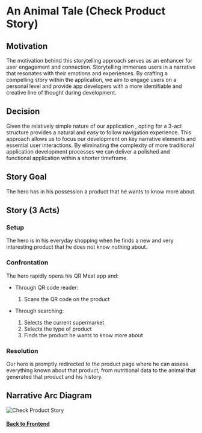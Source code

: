# An Animal Tale (Check Product Story)

## Motivation

The motivation behind this storytelling approach serves as an enhancer for user engagement and connection. Storytelling immerses users in a narrative that resonates with their emotions and experiences. By crafting a compelling story within the application, we aim to engage users on a personal level and provide app developers with a more identifiable and creative line of thought during development.

## Decision

Given the relatively simple nature of our application , opting for a 3-act structure provides a natural and easy to follow navigation experience. This approach allows us to focus our development on key narrative elements and essential user interactions. By eliminating the complexity of more traditional application development processes we can deliver a polished and functional application within a shorter timeframe.

## Story Goal

The hero has in his possession a product that he wants to know more about.

## Story (3 Acts)

### Setup

The hero is in his everyday shopping when he finds a new and very interesting product that he does not know nothing about.

### Confrontation

The hero rapidly opens his QR Meat app and:

* Through QR code reader:
  1. Scans the QR code on the product

* Through searching:
  1. Selects the current supermarket
  2. Selects the type of product
  3. Finds the product he wants to know more about

### Resolution

Our hero is promptly redirected to the product page where he can assess everything known about that product, from nutritional data to the animal that generated that product and his history.

## Narrative Arc Diagram

<p>
  <img src="./assets/check-product.png" alt="Check Product Story">
</p>

#### [Back to Frontend](../README.md)

